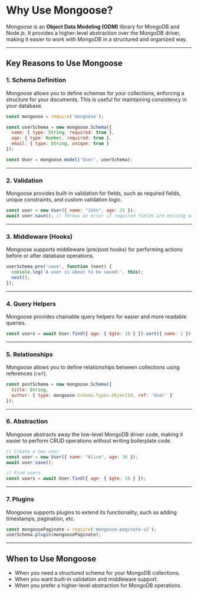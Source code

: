# Why Use Mongoose?

Mongoose is an **Object Data Modeling (ODM)** library for MongoDB and Node.js. It provides a higher-level abstraction over the MongoDB driver, making it easier to work with MongoDB in a structured and organized way.

---

## Key Reasons to Use Mongoose

### 1. Schema Definition

Mongoose allows you to define schemas for your collections, enforcing a structure for your documents. This is useful for maintaining consistency in your database.

```javascript
const mongoose = require('mongoose');

const userSchema = new mongoose.Schema({
  name: { type: String, required: true },
  age: { type: Number, required: true },
  email: { type: String, unique: true }
});

const User = mongoose.model('User', userSchema);
```

---

### 2. Validation

Mongoose provides built-in validation for fields, such as required fields, unique constraints, and custom validation logic.

```javascript
const user = new User({ name: "John", age: 25 });
await user.save(); // Throws an error if required fields are missing or invalid
```

---

### 3. Middleware (Hooks)

Mongoose supports middleware (pre/post hooks) for performing actions before or after database operations.

```javascript
userSchema.pre('save', function (next) {
  console.log('A user is about to be saved:', this);
  next();
});
```

---

### 4. Query Helpers

Mongoose provides chainable query helpers for easier and more readable queries.

```javascript
const users = await User.find({ age: { $gte: 18 } }).sort({ name: 1 });
```

---

### 5. Relationships

Mongoose allows you to define relationships between collections using references (`ref`).

```javascript
const postSchema = new mongoose.Schema({
  title: String,
  author: { type: mongoose.Schema.Types.ObjectId, ref: 'User' }
});
```

---

### 6. Abstraction

Mongoose abstracts away the low-level MongoDB driver code, making it easier to perform CRUD operations without writing boilerplate code.

```javascript
// Create a new user
const user = new User({ name: "Alice", age: 30 });
await user.save();

// Find users
const users = await User.find({ age: { $gte: 18 } });
```

---

### 7. Plugins

Mongoose supports plugins to extend its functionality, such as adding timestamps, pagination, etc.

```javascript
const mongoosePaginate = require('mongoose-paginate-v2');
userSchema.plugin(mongoosePaginate);
```

---

## When to Use Mongoose

- When you need a structured schema for your MongoDB collections.
- When you want built-in validation and middleware support.
- When you prefer a higher-level abstraction for MongoDB operations.
